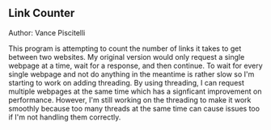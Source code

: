 Link Counter
------------
Author: Vance Piscitelli

This program is attempting to count the number of links it takes to get between two websites. 
My original version would only request a single webpage at a time, wait for a response, and then continue.
To wait for every single webpage and not do anything in the meantime is rather slow so I'm starting to work on adding threading.
By using threading, I can request multiple webpages at the same time which has a signficant improvement on performance.
However, I'm still working on the threading to make it work smoothly because too many threads at the same time can cause issues too if I'm not handling them correctly.

